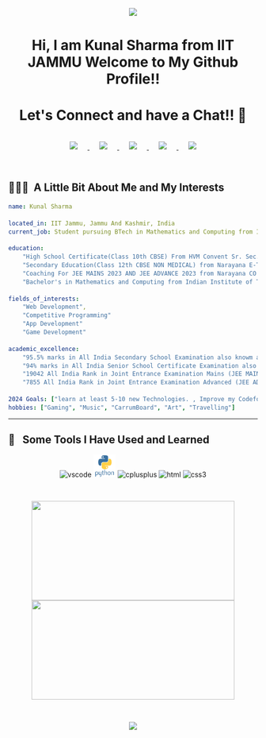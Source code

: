 <p align="center">
  <img src="https://capsule-render.vercel.app/api?type=waving&color=0:87CEEB,100:FFF1DC&text=Kunal-IIT-JMU&height=150&section=header&fontAlignY=35"/>
</p>
<h1 align = "center">
  Hi, I am Kunal Sharma from IIT JAMMU Welcome to My Github Profile!!
</h1>
<h1 align="center">
  Let's Connect and have a Chat!!  💬
</h1>
<p align = "center">
<br>
<a href="https://www.instagram.com/ks_iitjmu/">
  <img height="50" src="https://upload.wikimedia.org/wikipedia/commons/2/28/Instagram_logo.png" hspace = "20"/>
</a>
<a href = "https://www.facebook.com/profile.php?id=100094096655542">
  <img height = "50" src = "https://upload.wikimedia.org/wikipedia/en/thumb/0/04/Facebook_f_logo_%282021%29.svg/512px-Facebook_f_logo_%282021%29.svg.png?20210818083032" hspace = "20"/>
</a>
<a href="https://www.linkedin.com/in/kunal-sharma-iitjammu">
  <img height="50" src="https://upload.wikimedia.org/wikipedia/commons/thumb/8/81/LinkedIn_icon.svg/2048px-LinkedIn_icon.svg.png" hspace = "20"/>
</a>
<a href = "https://codeforces.com/profile/kunal.iit.jmu">
  <img height = "50" src = "https://cdn.iconscout.com/icon/free/png-256/free-code-forces-3628695-3029920.png" hspace = "20"/>
</a>
<a href = "https://leetcode.com/kunalcoder05/">
  <img height = "50" src = "https://upload.wikimedia.org/wikipedia/commons/8/8e/LeetCode_Logo_1.png" hspace = "20"/>
</a>
</p>
<br>
<h2> 👨🏻‍💻 &nbsp;A Little Bit About Me and My Interests</h2>

```yaml
name: Kunal Sharma

located_in: IIT Jammu, Jammu And Kashmir, India
current_job: Student pursuing BTech in Mathematics and Computing from IIT Jammu

education:
    "High School Certificate(Class 10th CBSE) From HVM Convent Sr. Sec. School, Ludhiana",
    "Secondary Education(Class 12th CBSE NON MEDICAL) from Narayana E-Techno School, Ludhiana",
    "Coaching For JEE MAINS 2023 AND JEE ADVANCE 2023 from Narayana CO Sindhu Bhavan, Gurugram",
    "Bachelor's in Mathematics and Computing from Indian Institute of Technology Jammu",

fields_of_interests:
    "Web Development",
    "Competitive Programming"
    "App Development"
    "Game Development"

academic_excellence:
    "95.5% marks in All India Secondary School Examination also knowm as Class 10 Board Exams"
    "94% marks in All India Senior School Certificate Examination also known as Class 12 Board Exams"
    "19042 All India Rank in Joint Entrance Examination Mains (JEE MAINS) 2023"
    "7855 All India Rank in Joint Entrance Examination Advanced (JEE ADVANCED) 2023"

2024 Goals: ["learn at least 5-10 new Technologies. , Improve my Codeforces and Leetcode Ratings"]
hobbies: ["Gaming", "Music", "CarrumBoard", "Art", "Travelling"]
```
  
---  
<h2>🚀 &nbsp; Some Tools I Have Used and Learned </h2>
<p align="center">
<img src="https://cdn.jsdelivr.net/gh/devicons/devicon/icons/vscode/vscode-original.svg" alt="vscode" width="45" height="45"/>
<img src="https://raw.githubusercontent.com/devicons/devicon/master/icons/python/python-original-wordmark.svg" alt="python" width="45" height="45"/>
<img src="https://cdn.jsdelivr.net/gh/devicons/devicon/icons/cplusplus/cplusplus-original.svg" alt="cplusplus" width="45" height="45"/>
<img src="https://cdn.jsdelivr.net/gh/devicons/devicon/icons/html5/html5-original.svg" alt="html" width="45" height="45"/>
<img src="https://upload.wikimedia.org/wikipedia/commons/thumb/6/62/CSS3_logo.svg/800px-CSS3_logo.svg.png" alt="css3" width="45" height="45" />  
</p>
<br>
<p align = "center">
<picture>
  <source
    srcset="https://github-readme-stats.vercel.app/api?username=Kunal-IIT-JMU&show_icons=true&theme=light"
    media="(prefers-color-scheme: dark)"
  />
  <source
    srcset="https://github-readme-stats.vercel.app/api?username=Kunal-IIT-JMU&show_icons=true"
    media="(prefers-color-scheme: light), (prefers-color-scheme: no-preference)"
  />
  <img src="https://github-readme-stats.vercel.app/api?username=Kunal-IIT-JMU&show_icons=true" align = "center" height = "200" width = "410"/>
</picture>
  <br>
<a href="https://github.com/Kunal-IIT-JMU/github-readme-stats"><img src="https://github-readme-stats.vercel.app/api/top-langs/?username=Kunal-IIT-JMU&layout=compact&theme=buefy&hide_border=true" height = "200" width = "410" align = "center"/></a>
</p>
<br>
<p align="center">
  <img src="https://capsule-render.vercel.app/api?type=waving&color=0:87CEEB,100:FFF1DC&text=Thank%20You!!&height=150&section=footer&fontAlignY=85"/>
</p>
